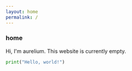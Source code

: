 ```yaml
---
layout: home
permalink: /
---
```


### home

Hi, I'm aurelium. This website is currently empty.

```python
print("Hello, world!")
```